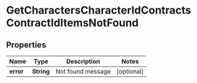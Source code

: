 
# GetCharactersCharacterIdContractsContractIdItemsNotFound

## Properties
Name | Type | Description | Notes
------------ | ------------- | ------------- | -------------
**error** | **String** | Not found message |  [optional]



